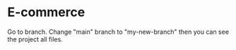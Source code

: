 # E-commerce
Go to branch. 
Change "main" branch to "my-new-branch" then you can see the project all files. 
